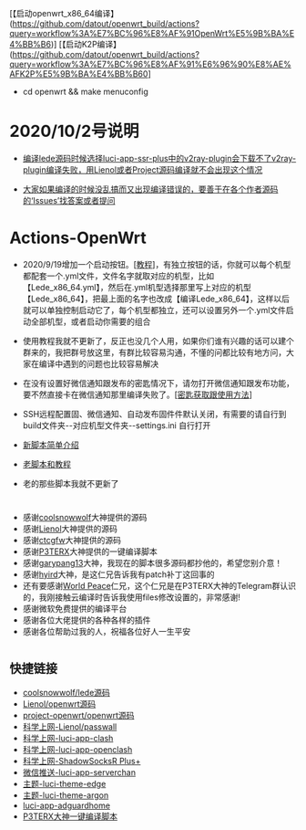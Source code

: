 [【启动openwrt_x86_64编译】(https://github.com/datout/openwrt_build/actions?query=workflow%3A%E7%BC%96%E8%AF%91OpenWrt%E5%9B%BA%E4%BB%B6)]
[【启动K2P编译】(https://github.com/datout/openwrt_build/actions?query=workflow%3A%E7%BC%96%E8%AF%91%E6%96%90%E8%AE%AFK2P%E5%9B%BA%E4%BB%B60]
- cd openwrt && make menuconfig
# 2020/10/2号说明
- [编译lede源码时候选择luci-app-ssr-plus中的v2ray-plugin会下载不了v2ray-plugin编译失败，用Lienol或者Project源码编译就不会出现这个情况](#/README.md)

- [大家如果编译的时候没乱搞而又出现编译错误的，要善于在各个作者源码的‘Issues’找答案或者提问](#/README.md)

#

# Actions-OpenWrt 
- 2020/9/19增加一个启动按钮。[[教程](https://github.com/danshui-git/shuoming/blob/master/%E6%89%8B%E5%8A%A8%E5%BC%80%E5%A7%8B.md)]，有独立按钮的话，你就可以每个机型都配套一个.yml文件，文件名字就取对应的机型，比如【Lede_x86_64.yml】，然后在.yml机型选择那里写上对应的机型【Lede_x86_64】，把最上面的名字也改成【编译Lede_x86_64】，这样以后就可以单独控制启动它了，每个机型都独立，还可以设置另外一个.yml文件启动全部机型，或者启动你需要的组合

- 使用教程我就不更新了，反正也没几个人用，如果你们谁有兴趣的话可以建个群来的，我把群号放这里，有群比较容易沟通，不懂的问都比较有地方问，大家在编译中遇到的问题也比较容易解决

- 在没有设置好微信通知跟发布的密匙情况下，请勿打开微信通知跟发布功能，要不然直接卡在微信通知那里编译失败了。[[密匙获取跟使用方法](https://github.com/danshui-git/shuoming/blob/master/ms.md)]

- SSH远程配置固、微信通知、自动发布固件件默认关闭，有需要的请自行到 build文件夹--对应机型文件夹--settings.ini 自行打开

- [新脚本简单介绍](https://github.com/danshui-git/shuoming/blob/master/%E7%AE%80%E5%8D%95%E4%BB%8B%E7%BB%8D%E6%96%B0%E8%84%9A%E6%9C%AC.md)

- [老脚本和教程](https://github.com/281677160/Lede-OpenWrt)

- 老的那些脚本我就不更新了
#
#
- 感谢[coolsnowwolf](https://github.com/coolsnowwolf/lede.git)大神提供的源码
- 感谢[Lienol](https://github.com/Lienol/openwrt.git)大神提供的源码
- 感谢[ctcgfw](https://github.com/project-openwrt/openwrt.git)大神提供的源码
- 感谢[P3TERX](https://github.com/P3TERX/Actions-OpenWrt)大神提供的一键编译脚本
- 感谢[garypang13](https://github.com/garypang13/Actions-OpenWrt)大神，我现在的脚本很多源码都抄他的，希望您别介意！
- 感谢[hyird](https://github.com/hyird/Action-Openwrt)大神，是这仁兄告诉我有patch补丁这回事的
- 还有要感谢<a href="#/README.md">World Peace</a>仁兄，这个仁兄是在P3TERX大神的Telegram群认识的，我刚接触云编译时告诉我使用files修改设置的，非常感谢!
- 感谢微软免费提供的编译平台
- 感谢各位大佬提供的各种各样的插件
- 感谢各位帮助过我的人，祝福各位好人一生平安
#
## 快捷链接

- [coolsnowwolf/lede源码](https://github.com/coolsnowwolf/lede.git)
- [Lienol/openwrt源码](https://github.com/Lienol/openwrt.git)
- [project-openwrt/openwrt源码](https://github.com/project-openwrt/openwrt.git)
- [科学上网-Lienol/passwall](https://github.com/xiaorouji/openwrt-package.git)
- [科学上网-luci-app-clash](https://github.com/frainzy1477/luci-app-clash.git)
- [科学上网-luci-app-openclash](https://github.com/vernesong/OpenClash/tree/master)
- [科学上网-ShadowSocksR Plus+](https://github.com/fw876/helloworld.git)
- [微信推送-luci-app-serverchan](https://github.com/tty228/luci-app-serverchan.git)
- [主题-luci-theme-edge](https://github.com/garypang13/luci-theme-edge/tree/18.06)
- [主题-luci-theme-argon](https://github.com/jerrykuku/luci-theme-argon/tree/18.06)
- [luci-app-adguardhome](https://github.com/rufengsuixing/luci-app-adguardhome.git)
- [P3TERX大神一键编译脚本](https://github.com/P3TERX/Actions-OpenWrt)

